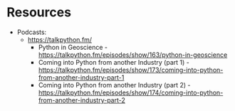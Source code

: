 # Resources

* Podcasts:
    * https://talkpython.fm/
        * Python in Geoscience - https://talkpython.fm/episodes/show/163/python-in-geoscience
        * Coming into Python from another Industry (part 1) - https://talkpython.fm/episodes/show/173/coming-into-python-from-another-industry-part-1
        * Coming into Python from another Industry (part 2) - https://talkpython.fm/episodes/show/174/coming-into-python-from-another-industry-part-2
